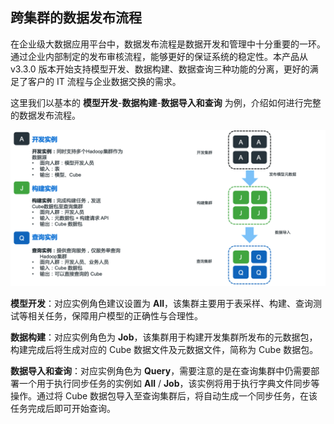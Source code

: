 ## 跨集群的数据发布流程

在企业级大数据应用平台中，数据发布流程是数据开发和管理中十分重要的一环。通过企业内部制定的发布审核流程，能够更好的保证系统的稳定性。本产品从 v3.3.0 版本开始支持模型开发、数据构建、数据查询三种功能的分离，更好的满足了客户的 IT 流程与企业数据交换的需求。

这里我们以基本的 **模型开发**-**数据构建**-**数据导入和查询** 为例，介绍如何进行完整的数据发布流程。

![](images/data_workflow.cn.png)



**模型开发**：对应实例角色建议设置为 **All**，该集群主要用于表采样、构建、查询测试等相关任务，保障用户模型的正确性与合理性。

**数据构建**：对应实例角色为 **Job**，该集群用于构建开发集群所发布的元数据包，构建完成后将生成对应的 Cube 数据文件及元数据文件，简称为 Cube 数据包。

**数据导入和查询**：对应实例角色为 **Query**，需要注意的是在查询集群中仍需要部署一个用于执行同步任务的实例如 **All** / **Job**，该实例将用于执行字典文件同步等操作。通过将 Cube 数据包导入至查询集群后，将自动生成一个同步任务，在该任务完成后即可开始查询。



